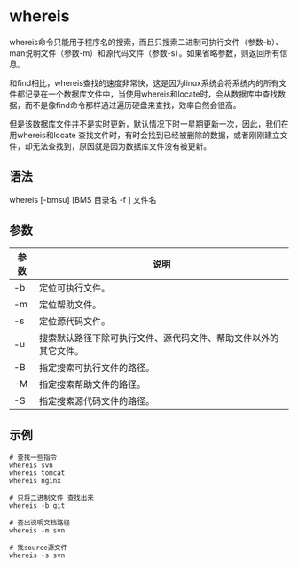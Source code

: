 # whereis

whereis命令只能用于程序名的搜索，而且只搜索二进制可执行文件（参数-b）、man说明文件（参数-m）和源代码文件（参数-s）。如果省略参数，则返回所有信息。

和find相比，whereis查找的速度非常快，这是因为linux系统会将系统内的所有文件都记录在一个数据库文件中，当使用whereis和locate时，会从数据库中查找数据，而不是像find命令那样通过遍历硬盘来查找，效率自然会很高。 

但是该数据库文件并不是实时更新，默认情况下时一星期更新一次，因此，我们在用whereis和locate 查找文件时，有时会找到已经被删除的数据，或者刚刚建立文件，却无法查找到，原因就是因为数据库文件没有被更新。 

## 语法
whereis [-bmsu] [BMS 目录名 -f ] 文件名

## 参数
参数 | 说明
--|--
-b |定位可执行文件。
-m |定位帮助文件。
-s |定位源代码文件。
-u |搜索默认路径下除可执行文件、源代码文件、帮助文件以外的其它文件。
-B |指定搜索可执行文件的路径。
-M |指定搜索帮助文件的路径。
-S |指定搜索源代码文件的路径。

## 示例
```
# 查找一些指令
whereis svn
whereis tomcat
whereis nginx

# 只将二进制文件 查找出来
whereis -b git

# 查出说明文档路径
whereis -m svn

# 找source源文件
whereis -s svn
```


